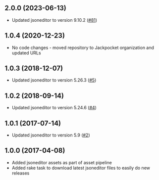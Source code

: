 ## 2.0.0 (2023-06-13)

* Updated jsoneditor to version 9.10.2 ([#81](../../pull/81))

## 1.0.4 (2020-12-23)

* No code changes - moved repository to Jackpocket organization and updated URLs

## 1.0.3 (2018-12-07)

* Updated jsoneditor to version 5.26.3 ([#5](../../pull/5))

## 1.0.2 (2018-09-14)

* Updated jsoneditor to version 5.24.6 ([#4](../../pull/4))

## 1.0.1 (2017-07-14)

* Updated jsoneditor to version 5.9 ([#2](../../pull/2))

## 1.0.0 (2017-04-08)

* Added jsoneditor assets as part of asset pipeline
* Added rake task to download latest jsoneditor files to easily do new releases
